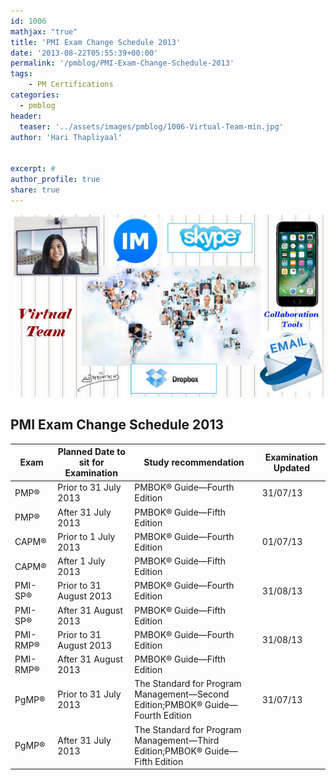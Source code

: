 ```yaml
---
id: 1006   
mathjax: "true"
title: 'PMI Exam Change Schedule 2013'
date: '2013-08-22T05:55:39+00:00'
permalink: '/pmblog/PMI-Exam-Change-Schedule-2013'
tags: 
    - PM Certifications
categories:
  - pmblog
header:
  teaser: '../assets/images/pmblog/1006-Virtual-Team-min.jpg'
author: 'Hari Thapliyaal'


excerpt: #
author_profile: true
share: true
---
```

![](../assets/images/pmblog/1006-Virtual-Team-min.jpg)   

## PMI Exam Change Schedule 2013

Exam | Planned Date to sit for Examination | Study recommendation | Examination Updated
--- | --- | --- | ---
PMP® | Prior to 31 July 2013 | PMBOK® Guide—Fourth Edition | 31/07/13
PMP® | After 31 July 2013 | PMBOK® Guide—Fifth Edition |  
CAPM® | Prior to 1 July 2013 | PMBOK® Guide—Fourth Edition | 01/07/13
CAPM® | After 1 July 2013 | PMBOK® Guide—Fifth Edition |  
PMI-SP® | Prior to 31 August 2013 | PMBOK® Guide—Fourth Edition | 31/08/13
PMI-SP® | After 31 August 2013 | PMBOK® Guide—Fifth Edition |  
PMI-RMP® | Prior to 31 August 2013 | PMBOK® Guide—Fourth Edition | 31/08/13
PMI-RMP® | After 31 August 2013 | PMBOK® Guide—Fifth Edition |  
PgMP® | Prior to 31 July 2013 | The Standard for Program Management—Second Edition;PMBOK® Guide—Fourth Edition | 31/07/13
PgMP® | After 31 July 2013 | The Standard for Program Management—Third Edition;PMBOK® Guide—Fifth Edition | 